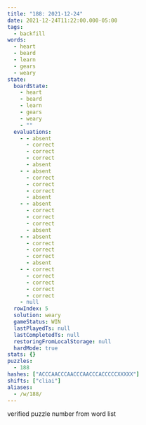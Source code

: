 ```yaml
---
title: "188: 2021-12-24"
date: 2021-12-24T11:22:00.000-05:00
tags:
  - backfill
words:
  - heart
  - beard
  - learn
  - gears
  - weary
state:
  boardState:
    - heart
    - beard
    - learn
    - gears
    - weary
    - ""
  evaluations:
    - - absent
      - correct
      - correct
      - correct
      - absent
    - - absent
      - correct
      - correct
      - correct
      - absent
    - - absent
      - correct
      - correct
      - correct
      - absent
    - - absent
      - correct
      - correct
      - correct
      - absent
    - - correct
      - correct
      - correct
      - correct
      - correct
    - null
  rowIndex: 5
  solution: weary
  gameStatus: WIN
  lastPlayedTs: null
  lastCompletedTs: null
  restoringFromLocalStorage: null
  hardMode: true
stats: {}
puzzles:
  - 188
hashes: ["ACCCAACCCAACCCAACCCACCCCCXXXXX"]
shifts: ["cliai"]
aliases:
  - /w/188/
---
```

<!-- more -->
verified puzzle number from word list
